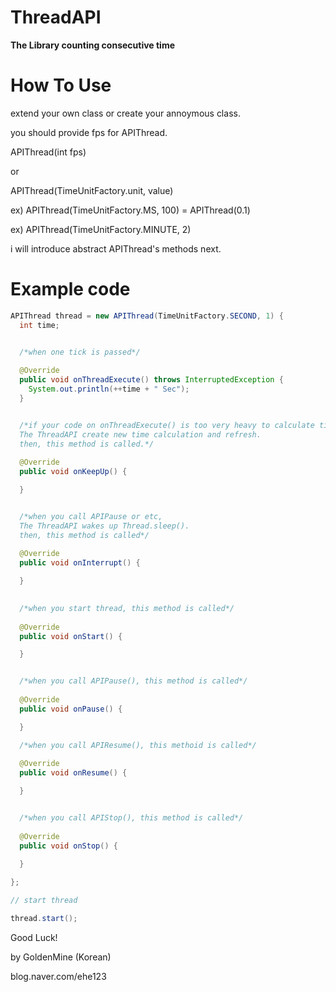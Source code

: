 # ThreadAPI
**The Library counting consecutive time**



# How To Use
extend your own class or create your annoymous class.

you should provide fps for APIThread.

APIThread(int fps)

or

APIThread(TimeUnitFactory.unit, value)

  ex) APIThread(TimeUnitFactory.MS, 100) = APIThread(0.1)
  
  ex) APIThread(TimeUnitFactory.MINUTE, 2)
  

i will introduce abstract APIThread's methods next.



# Example code
```java
APIThread thread = new APIThread(TimeUnitFactory.SECOND, 1) {
  int time;


  /*when one tick is passed*/
  
  @Override
  public void onThreadExecute() throws InterruptedException {
    System.out.println(++time + " Sec");
  }


  /*if your code on onThreadExecute() is too very heavy to calculate time normally, 
  The ThreadAPI create new time calculation and refresh.        
  then, this method is called.*/
 
  @Override
  public void onKeepUp() {

  }


  /*when you call APIPause or etc,
  The ThreadAPI wakes up Thread.sleep(). 
  then, this method is called*/ 
 
  @Override 
  public void onInterrupt() {

  }
  

  /*when you start thread, this method is called*/
  
  @Override
  public void onStart() {

  }


  /*when you call APIPause(), this method is called*/
  
  @Override
  public void onPause() {

  }

  /*when you call APIResume(), this methoid is called*/
  
  @Override
  public void onResume() {

  }


  /*when you call APIStop(), this method is called*/
  
  @Override
  public void onStop() {

  }
  
};

// start thread

thread.start();
```






Good Luck!

by GoldenMine (Korean)

blog.naver.com/ehe123

